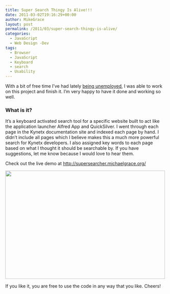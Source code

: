 ```yaml
---
title: Super Search Thingy Is Alive!!!
date: 2011-03-02T19:16:29+00:00
author: MikeGrace
layout: post
permalink: /2011/03/super-search-thingy-is-alive/
categories:
  - JavaScript
  - Web Design -Dev
tags:
  - Browser
  - JavaScript
  - Keyboard
  - search
  - Usability
---
```

With a bit of free time I&#8217;ve had lately [being unemployed](http://geek.michaelgrace.org/2011/02/life-at-a-startup/), I was able to work on this project and finish it. I&#8217;m very happy to have it done and working so well.

### What is it?

It&#8217;s a keyboard activated search tool for a specific website built to act like the application launcher Alfred App and QuickSilver. I went through each page in the Kynetx documentation site and indexed each page by hand. I didn&#8217;t include all pages which I believe makes this a much more powerful search for Kynetx developers. I also assigned key words to each page based on what I thought it should be searchable by. If you have suggestions, let me know because I would love to hear them.

Check out the live demo at <http://supersearcher.michaelgrace.org/>

[<img class="alignnone" src="http://mikegrace.s3.amazonaws.com/geek-blog/super-searcher-screenshot.png" alt="" width="500" height="340" />](http://supersearcher.michaelgrace.org/)

If you like it, you are free to use the code in any way that you like. Cheers!